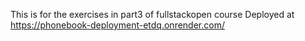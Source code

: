 This is for the exercises in part3 of fullstackopen course
Deployed at https://phonebook-deployment-etdq.onrender.com/
